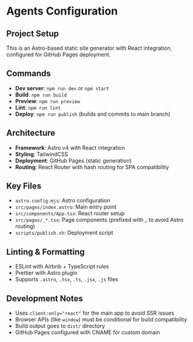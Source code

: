 # Agents Configuration

## Project Setup

This is an Astro-based static site generator with React integration, configured for GitHub Pages deployment.

## Commands

- **Dev server**: `npm run dev` or `npm start`
- **Build**: `npm run build`
- **Preview**: `npm run preview`
- **Lint**: `npm run lint`
- **Deploy**: `npm run publish` (builds and commits to main branch)

## Architecture

- **Framework**: Astro v4 with React integration
- **Styling**: TailwindCSS
- **Deployment**: GitHub Pages (static generation)
- **Routing**: React Router with hash routing for SPA compatibility

## Key Files

- `astro.config.mjs`: Astro configuration
- `src/pages/index.astro`: Main entry point
- `src/components/App.tsx`: React router setup
- `src/pages/_*.tsx`: Page components (prefixed with _ to avoid Astro routing)
- `scripts/publish.sh`: Deployment script

## Linting & Formatting

- ESLint with Airbnb + TypeScript rules
- Prettier with Astro plugin
- Supports `.astro`, `.tsx`, `.ts`, `.jsx`, `.js` files

## Development Notes

- Uses `client:only="react"` for the main app to avoid SSR issues
- Browser APIs (like `window`) must be conditional for build compatibility
- Build output goes to `dist/` directory
- GitHub Pages configured with CNAME for custom domain
